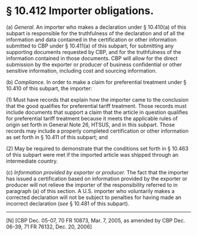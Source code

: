 # § 10.412   Importer obligations.

(a) *General.* An importer who makes a declaration under § 10.410(a) of this subpart is responsible for the truthfulness of the declaration and of all the information and data contained in the certification or other information submitted to CBP under § 10.411(a) of this subpart, for submitting any supporting documents requested by CBP, and for the truthfulness of the information contained in those documents. CBP will allow for the direct submission by the exporter or producer of business confidential or other sensitive information, including cost and sourcing information.


(b) *Compliance.* In order to make a claim for preferential treatment under § 10.410 of this subpart, the importer:


(1) Must have records that explain how the importer came to the conclusion that the good qualifies for preferential tariff treatment. Those records must include documents that support a claim that the article in question qualifies for preferential tariff treatment because it meets the applicable rules of origin set forth in General Note 26, HTSUS, and in this subpart. Those records may include a properly completed certification or other information as set forth in § 10.411 of this subpart; and


(2) May be required to demonstrate that the conditions set forth in § 10.463 of this subpart were met if the imported article was shipped through an intermediate country.


(c) *Information provided by exporter or producer.* The fact that the importer has issued a certification based on information provided by the exporter or producer will not relieve the importer of the responsibility referred to in paragraph (a) of this section. A U.S. importer who voluntarily makes a corrected declaration will not be subject to penalties for having made an incorrect declaration (*see* § 10.481 of this subpart).



---

[N] [CBP Dec. 05-07, 70 FR 10873, Mar. 7, 2005, as amended by CBP Dec. 06-39, 71 FR 76132, Dec. 20, 2006]




